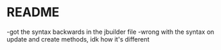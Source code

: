 # README

-got the syntax backwards in the jbuilder file
-wrong with the syntax on update and create methods, idk how it's different